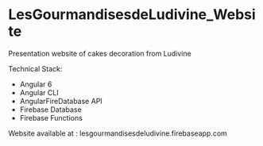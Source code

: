 # LesGourmandisesdeLudivine_Website
Presentation website of cakes decoration from Ludivine

Technical Stack:
- Angular 6
- Angular CLI
- AngularFireDatabase API
- Firebase Database
- Firebase Functions

Website available at : lesgourmandisesdeludivine.firebaseapp.com
